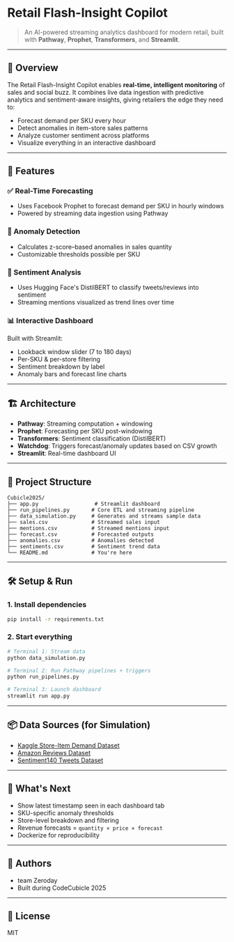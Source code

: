 # Retail Flash-Insight Copilot

> An AI-powered streaming analytics dashboard for modern retail, built with **Pathway**, **Prophet**, **Transformers**, and **Streamlit**.

---

## 🚀 Overview

The Retail Flash-Insight Copilot enables **real-time, intelligent monitoring** of sales and social buzz. It combines live data ingestion with predictive analytics and sentiment-aware insights, giving retailers the edge they need to:

* Forecast demand per SKU every hour
* Detect anomalies in item-store sales patterns
* Analyze customer sentiment across platforms
* Visualize everything in an interactive dashboard

---

## 🧠 Features

### ✅ Real-Time Forecasting

* Uses Facebook Prophet to forecast demand per SKU in hourly windows
* Powered by streaming data ingestion using Pathway

### 🚨 Anomaly Detection

* Calculates z-score–based anomalies in sales quantity
* Customizable thresholds possible per SKU

### 💬 Sentiment Analysis

* Uses Hugging Face's DistilBERT to classify tweets/reviews into sentiment
* Streaming mentions visualized as trend lines over time

### 📊 Interactive Dashboard

Built with Streamlit:

* Lookback window slider (7 to 180 days)
* Per-SKU & per-store filtering
* Sentiment breakdown by label
* Anomaly bars and forecast line charts

---

## 🏗️ Architecture

* **Pathway**: Streaming computation + windowing
* **Prophet**: Forecasting per SKU post-windowing
* **Transformers**: Sentiment classification (DistilBERT)
* **Watchdog**: Triggers forecast/anomaly updates based on CSV growth
* **Streamlit**: Real-time dashboard UI

---

## 📂 Project Structure

```
Cubicle2025/
├── app.py                  # Streamlit dashboard
├── run_pipelines.py       # Core ETL and streaming pipeline
├── data_simulation.py     # Generates and streams sample data
├── sales.csv              # Streamed sales input
├── mentions.csv           # Streamed mentions input
├── forecast.csv           # Forecasted outputs
├── anomalies.csv          # Anomalies detected
├── sentiments.csv         # Sentiment trend data
└── README.md              # You're here
```

---

## 🛠️ Setup & Run

### 1. Install dependencies

```bash
pip install -r requirements.txt
```

### 2. Start everything

```bash
# Terminal 1: Stream data
python data_simulation.py

# Terminal 2: Run Pathway pipelines + triggers
python run_pipelines.py

# Terminal 3: Launch dashboard
streamlit run app.py
```

---

## 📦 Data Sources (for Simulation)

* [Kaggle Store-Item Demand Dataset](https://www.kaggle.com/c/demand-forecasting-kernels)
* [Amazon Reviews Dataset](https://nijianmo.github.io/amazon/index.html)
* [Sentiment140 Tweets Dataset](http://help.sentiment140.com/for-students/)

---

## 🌟 What's Next

* Show latest timestamp seen in each dashboard tab
* SKU-specific anomaly thresholds
* Store-level breakdown and filtering
* Revenue forecasts = `quantity × price × forecast`
* Dockerize for reproducibility

---

## 👥 Authors

* team Zeroday
* Built during CodeCubicle 2025

---

## 📃 License

MIT
